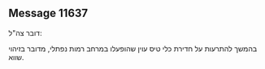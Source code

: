 ## Message 11637

דובר צה"ל:

בהמשך להתרעות על חדירת כלי טיס עוין שהופעלו במרחב רמות נפתלי, מדובר בזיהוי שווא.

